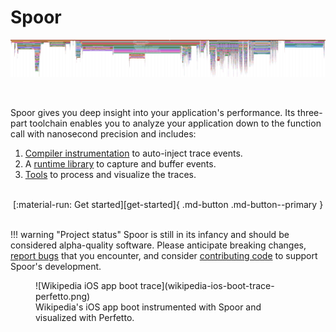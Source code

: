 # Spoor

![Wikipedia iOS app boot trace][wikipedia-trace-png]

<br />

Spoor gives you deep insight into your application's performance. Its three-part
toolchain enables you to analyze your application down to the function call with
nanosecond precision and includes:

1. [Compiler instrumentation][reference-instrumentation] to auto-inject trace
   events.
2. A [runtime library][reference-runtime] to capture and buffer events.
3. [Tools][reference-postprocessing] to process and visualize the traces.

<br />
<center>
  [:material-run: Get started][get-started]{ .md-button .md-button--primary }
</center>
<br />

!!! warning "Project status"
    Spoor is still in its infancy and should be considered alpha-quality
    software. Please anticipate breaking changes,
    [report bugs][provide-feedback] that you encounter, and consider
    [contributing code][contribute-code] to support Spoor's development.

<figure markdown>
  ![Wikipedia iOS app boot trace](wikipedia-ios-boot-trace-perfetto.png)
  <figcaption>
    Wikipedia's iOS app boot instrumented with Spoor and visualized with
    Perfetto.
  </figcaption>
</figure>

[contribute-code]: contributing/#contribute-code
[get-started]: get-started
[reference-instrumentation]: reference/instrumentation
[reference-postprocessing]: reference/postprocessing
[provide-feedback]: contributing/#provide-feedback
[wikipedia-trace-png]: wikipedia-ios-boot-trace.png
[reference-runtime]: reference/runtime
